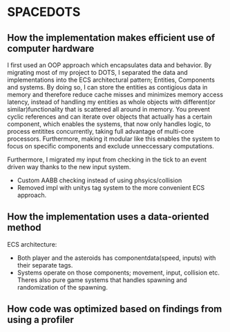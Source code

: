 # SPACEDOTS

## How the implementation makes efficient use of computer hardware

I first used an OOP approach which encapsulates data and behavior. By migrating most of my project to DOTS, I separated the data and implementations into the ECS architectural pattern; Entities, Components and systems. By doing so, I can store the entities as contigious data in memory and therefore reduce cache misses and minimizes memory access latency, instead of handling my entities as whole objects with different(or similar)functionality that is scattered all around in memory. You prevent cyclic references and can iterate over objects that actually has a certain component, which enables the systems, that now only handles logic, to process entitites concurrently, taking full advantage of multi-core processors. Furthermore, making it modular like this enables the system to focus on specific components and exclude unneccessary computations.

Furthermore, I migrated my input from checking in the tick to an event driven way thanks to the new input system.

* Custom AABB checking instead of using phsyics/collision
* Removed impl with unitys tag system to the more convenient ECS approach.


## How the implementation uses a data-oriented method

ECS architecture:

* Both player and the asteroids has componentdata(speed, inputs) with their separate tags.
* Systems operate on those components; movement, input, collision etc. Theres also pure game systems that handles spawning and randomization of the spawning.
  
## How code was optimized based on findings from using a profiler

